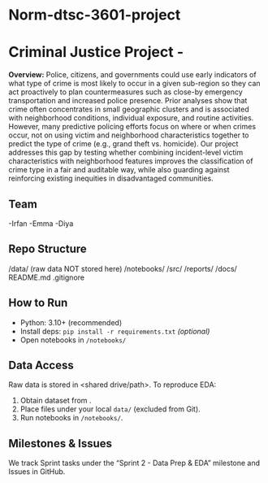 # Norm-dtsc-3601-project
# Criminal Justice Project - <Team Name>

**Overview:** Police, citizens, and governments could use early indicators of what type of crime is most likely to occur in a given sub-region so they can act proactively to plan countermeasures such as close-by emergency transportation and increased police presence. Prior analyses show that crime often concentrates in small geographic clusters and is associated with neighborhood conditions, individual exposure, and routine activities. However, many predictive policing efforts focus on where or when crimes occur, not on using victim and neighborhood characteristics together to predict the type of crime (e.g., grand theft vs. homicide). Our project addresses this gap by testing whether combining incident-level victim characteristics with neighborhood features improves the classification of crime type in a fair and auditable way, while also guarding against reinforcing existing inequities in disadvantaged communities.

## Team
-Irfan 
-Emma
-Diya

## Repo Structure


/data/ (raw data NOT stored here)
/notebooks/
/src/
/reports/
/docs/
README.md
.gitignore


## How to Run
- Python: 3.10+ (recommended)
- Install deps: `pip install -r requirements.txt`  *(optional)*
- Open notebooks in `/notebooks/`

## Data Access
Raw data is stored in <shared drive/path>. To reproduce EDA:
1) Obtain dataset from <link or contact>.
2) Place files under your local `data/` (excluded from Git).
3) Run notebooks in `/notebooks/`.

## Milestones & Issues
We track Sprint tasks under the “Sprint 2 - Data Prep & EDA” milestone and Issues in GitHub.



